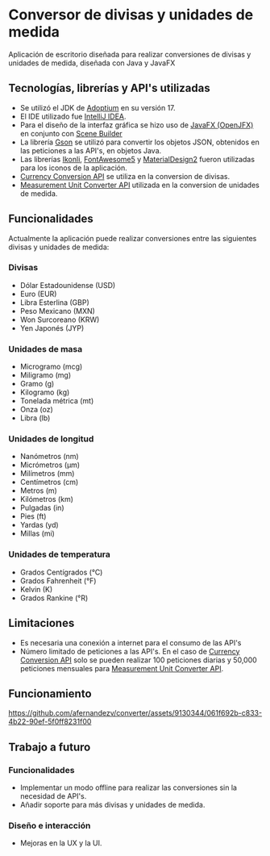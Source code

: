 # Conversor de divisas y unidades de medida
Aplicación de escritorio diseñada para realizar conversiones de divisas y unidades de medida, diseñada con Java y JavaFX
## Tecnologías, librerías y API's utilizadas
* Se utilizó el JDK de [Adoptium](https://adoptium.net/es/) en su versión 17.
* El IDE utilizado fue [IntelliJ IDEA](https://www.jetbrains.com/es-es/idea/).
* Para el diseño de la interfaz gráfica se hizo uso de [JavaFX (OpenJFX)](https://openjfx.io/) en conjunto con [Scene Builder](https://gluonhq.com/products/scene-builder/) 
* La librería [Gson](https://github.com/google/gson) se utilizó para convertir los objetos JSON, obtenidos en las peticiones a las API's, en objetos Java.
* Las librerías [Ikonli](https://kordamp.org/ikonli/), [FontAwesome5](https://kordamp.org/ikonli/#_fontawesome5_latest) y [MaterialDesign2](https://kordamp.org/ikonli/#_materialdesign2_latest) fueron utilizadas para los iconos de la aplicación.
* [Currency Conversion API](https://api-ninjas.com/api/convertcurrency) se utiliza en la conversion de divisas.
* [Measurement Unit Converter API](https://rapidapi.com/me-Egq5JBzo4/api/measurement-unit-converter) utilizada en la conversion de unidades de medida.
## Funcionalidades
Actualmente la aplicación puede realizar conversiones entre las siguientes divisas y unidades de medida:
### Divisas
* Dólar Estadounidense (USD)
* Euro (EUR)
* Libra Esterlina (GBP)
* Peso Mexicano (MXN)
* Won Surcoreano (KRW)
* Yen Japonés (JYP)
### Unidades de masa
* Microgramo (mcg)
* Miligramo (mg)
* Gramo (g)
* Kilogramo (kg)
* Tonelada métrica (mt)
* Onza (oz)
* Libra (lb)
### Unidades de longitud
* Nanómetros (nm)
* Micrómetros (μm)
* Milímetros (mm)
* Centímetros (cm)
* Metros (m)
* Kilómetros (km)
* Pulgadas (in)
* Pies (ft)
* Yardas (yd)
* Millas (mi)
### Unidades de temperatura
* Grados Centígrados (°C)
* Grados Fahrenheit (°F)
* Kelvin (K)
* Grados Rankine (°R)
## Limitaciones
* Es necesaria una conexión a internet para el consumo de las API's
* Número limitado de peticiones a las API's. En el caso de [Currency Conversion API](https://api-ninjas.com/api/convertcurrency) solo se pueden realizar 100 peticiones diarias y 50,000 peticiones mensuales para [Measurement Unit Converter API](https://rapidapi.com/me-Egq5JBzo4/api/measurement-unit-converter).
## Funcionamiento
https://github.com/afernandezv/converter/assets/9130344/061f692b-c833-4b22-90ef-5f0ff8231f00
## Trabajo a futuro
### Funcionalidades
* Implementar un modo offline para realizar las conversiones sin la necesidad de API's.
* Añadir soporte para más divisas y unidades de medida.
### Diseño e interacción
* Mejoras en la UX y la UI.
